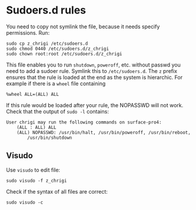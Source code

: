 # Sudoers.d rules

You need to copy not symlink the file, because it needs specify permissions. Run:

```shell
sudo cp z_chrigi /etc/sudoers.d
sudo chmod 0440 /etc/sudoers.d/z_chrigi
sudo chown root:root /etc/sudoers.d/z_chrigi
```

This file enables you to run `shutdown`, `poweroff`, etc. without passwd you
need to add a sudoer rule. Symlink this to `/etc/sudoers.d`. The `z` prefix
ensures that the rule is loaded at the end as the system is hierarchic. For
example if there is a `wheel` file containing

```text
%wheel ALL=(ALL) ALL
```

If this rule would be loaded after your rule, the NOPASSWD will not work.
Check that the output of `sudo -l` contains:

```text
User chrigi may run the following commands on surface-pro4:
    (ALL : ALL) ALL
    (ALL) NOPASSWD: /usr/bin/halt, /usr/bin/poweroff, /usr/bin/reboot,
        /usr/bin/shutdown
```

## Visudo

Use `visudo` to edit file:

```shell
sudo visudo -f z_chrigi
```

Check if the syntax of all files are correct:

```shell
sudo visudo -c
```
